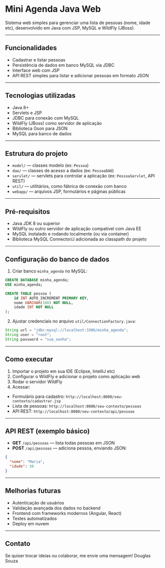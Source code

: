 
# Mini Agenda Java Web

Sistema web simples para gerenciar uma lista de pessoas (nome, idade etc), desenvolvido em Java com JSP, MySQL e WildFly (JBoss).

---

## Funcionalidades

- Cadastrar e listar pessoas
- Persistência de dados em banco MySQL via JDBC
- Interface web com JSP
- API REST simples para listar e adicionar pessoas em formato JSON

---

## Tecnologias utilizadas

- Java 8+
- Servlets e JSP
- JDBC para conexão com MySQL
- WildFly (JBoss) como servidor de aplicação
- Biblioteca Gson para JSON
- MySQL para banco de dados

---

## Estrutura do projeto

- `model/` — classes modelo (ex: `Pessoa`)
- `dao/` — classes de acesso a dados (ex: `PessoaDAO`)
- `servlet/` — servlets para controlar a aplicação (ex: `PessoaServlet`, API REST)
- `util/` — utilitários, como fábrica de conexão com banco
- `webapp/` — arquivos JSP, formulários e páginas públicas

---

## Pré-requisitos

- Java JDK 8 ou superior
- WildFly ou outro servidor de aplicação compatível com Java EE
- MySQL instalado e rodando localmente (ou via container)
- Biblioteca MySQL Connector/J adicionada ao classpath do projeto

---

## Configuração do banco de dados

1. Criar banco `minha_agenda` no MySQL:

```sql
CREATE DATABASE minha_agenda;
USE minha_agenda;

CREATE TABLE pessoa (
    id INT AUTO_INCREMENT PRIMARY KEY,
    nome VARCHAR(100) NOT NULL,
    idade INT NOT NULL
);
```

2. Ajustar credenciais no arquivo `util/ConnectionFactory.java`:

```java
String url = "jdbc:mysql://localhost:3306/minha_agenda";
String user = "root";
String password = "sua_senha";
```

---

## Como executar

1. Importar o projeto em sua IDE (Eclipse, IntelliJ etc)
2. Configurar o WildFly e adicionar o projeto como aplicação web
3. Rodar o servidor WildFly
4. Acessar:

- Formulário para cadastro: `http://localhost:8080/seu-contexto/cadastrar.jsp`
- Lista de pessoas: `http://localhost:8080/seu-contexto/pessoas`
- API REST: `http://localhost:8080/seu-contexto/api/pessoas`

---

## API REST (exemplo básico)

- **GET** `/api/pessoas` — lista todas pessoas em JSON
- **POST** `/api/pessoas` — adiciona pessoa, enviando JSON:

```json
{
  "nome": "Maria",
  "idade": 30
}
```

---

## Melhorias futuras

- Autenticação de usuários  
- Validação avançada dos dados no backend  
- Frontend com frameworks modernos (Angular, React)  
- Testes automatizados  
- Deploy em nuvem  

---

## Contato

Se quiser trocar ideias ou colaborar, me envie uma mensagem!
Douglas Souza
